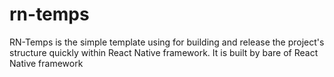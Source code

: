# rn-temps
RN-Temps is the simple template using for building and release the project's structure quickly within React Native framework. It is built by bare of React Native framework
